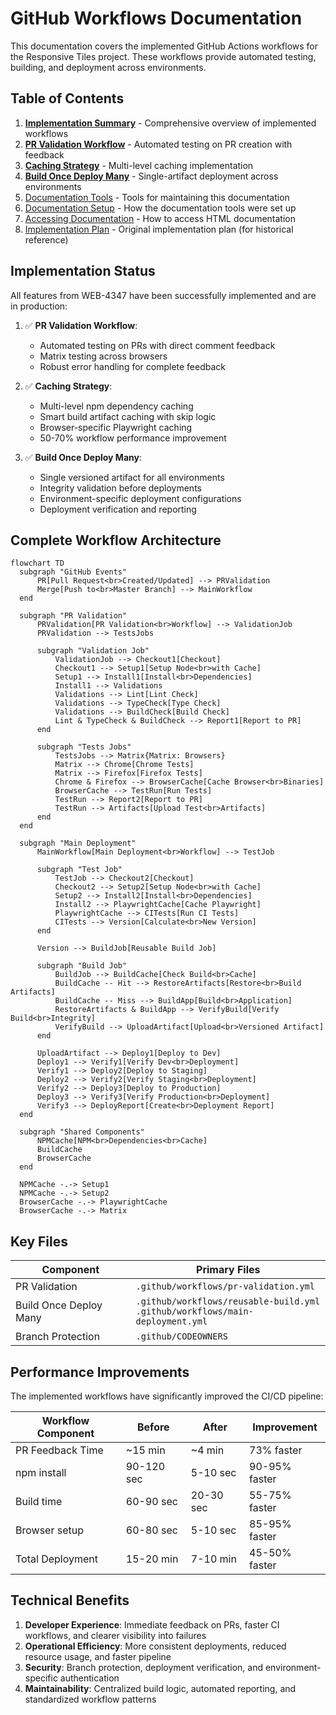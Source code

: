 # GitHub Workflows Documentation

This documentation covers the implemented GitHub Actions workflows for the Responsive Tiles project. These workflows provide automated testing, building, and deployment across environments.

## Table of Contents

1. [**Implementation Summary**](IMPLEMENTATION-SUMMARY.md) - Comprehensive overview of implemented workflows
2. [**PR Validation Workflow**](pr-validation-workflow.md) - Automated testing on PR creation with feedback
3. [**Caching Strategy**](caching-strategy.md) - Multi-level caching implementation
4. [**Build Once Deploy Many**](build-once-deploy-many.md) - Single-artifact deployment across environments
5. [Documentation Tools](documentation-tools.md) - Tools for maintaining this documentation
6. [Documentation Setup](DOCUMENTATION-SETUP.md) - How the documentation tools were set up
7. [Accessing Documentation](accessing-documentation.md) - How to access HTML documentation
8. [Implementation Plan](implementation-plan.md) - Original implementation plan (for historical reference)

## Implementation Status

All features from WEB-4347 have been successfully implemented and are in production:

1. ✅ **PR Validation Workflow**: 
   - Automated testing on PRs with direct comment feedback
   - Matrix testing across browsers
   - Robust error handling for complete feedback

2. ✅ **Caching Strategy**:
   - Multi-level npm dependency caching
   - Smart build artifact caching with skip logic
   - Browser-specific Playwright caching
   - 50-70% workflow performance improvement

3. ✅ **Build Once Deploy Many**:
   - Single versioned artifact for all environments
   - Integrity validation before deployments
   - Environment-specific deployment configurations
   - Deployment verification and reporting

## Complete Workflow Architecture

```mermaid
flowchart TD
  subgraph "GitHub Events"
      PR[Pull Request<br>Created/Updated] --> PRValidation
      Merge[Push to<br>Master Branch] --> MainWorkflow
  end

  subgraph "PR Validation" 
      PRValidation[PR Validation<br>Workflow] --> ValidationJob
      PRValidation --> TestsJobs
      
      subgraph "Validation Job"
          ValidationJob --> Checkout1[Checkout]
          Checkout1 --> Setup1[Setup Node<br>with Cache]
          Setup1 --> Install1[Install<br>Dependencies]
          Install1 --> Validations
          Validations --> Lint[Lint Check]
          Validations --> TypeCheck[Type Check]
          Validations --> BuildCheck[Build Check]
          Lint & TypeCheck & BuildCheck --> Report1[Report to PR]
      end
      
      subgraph "Tests Jobs"
          TestsJobs --> Matrix{Matrix: Browsers}
          Matrix --> Chrome[Chrome Tests]
          Matrix --> Firefox[Firefox Tests]
          Chrome & Firefox --> BrowserCache[Cache Browser<br>Binaries]
          BrowserCache --> TestRun[Run Tests]
          TestRun --> Report2[Report to PR]
          TestRun --> Artifacts[Upload Test<br>Artifacts]
      end
  end
  
  subgraph "Main Deployment"
      MainWorkflow[Main Deployment<br>Workflow] --> TestJob
      
      subgraph "Test Job"
          TestJob --> Checkout2[Checkout]
          Checkout2 --> Setup2[Setup Node<br>with Cache]
          Setup2 --> Install2[Install<br>Dependencies]
          Install2 --> PlaywrightCache[Cache Playwright]
          PlaywrightCache --> CITests[Run CI Tests]
          CITests --> Version[Calculate<br>New Version]
      end
      
      Version --> BuildJob[Reusable Build Job]
      
      subgraph "Build Job"
          BuildJob --> BuildCache[Check Build<br>Cache]
          BuildCache -- Hit --> RestoreArtifacts[Restore<br>Build Artifacts]
          BuildCache -- Miss --> BuildApp[Build<br>Application]
          RestoreArtifacts & BuildApp --> VerifyBuild[Verify Build<br>Integrity]
          VerifyBuild --> UploadArtifact[Upload<br>Versioned Artifact]
      end
      
      UploadArtifact --> Deploy1[Deploy to Dev]
      Deploy1 --> Verify1[Verify Dev<br>Deployment]
      Verify1 --> Deploy2[Deploy to Staging]
      Deploy2 --> Verify2[Verify Staging<br>Deployment]
      Verify2 --> Deploy3[Deploy to Production]
      Deploy3 --> Verify3[Verify Production<br>Deployment]
      Verify3 --> DeployReport[Create<br>Deployment Report]
  end
  
  subgraph "Shared Components"
      NPMCache[NPM<br>Dependencies<br>Cache]
      BuildCache
      BrowserCache
  end
  
  NPMCache -.-> Setup1
  NPMCache -.-> Setup2
  BrowserCache -.-> PlaywrightCache
  BrowserCache -.-> Matrix
```

## Key Files

| Component | Primary Files |
|-----------|--------------|
| PR Validation | `.github/workflows/pr-validation.yml` |
| Build Once Deploy Many | `.github/workflows/reusable-build.yml`<br>`.github/workflows/main-deployment.yml` |
| Branch Protection | `.github/CODEOWNERS` |

## Performance Improvements

The implemented workflows have significantly improved the CI/CD pipeline:

| Workflow Component | Before | After | Improvement |
|--------------------|--------|-------|-------------|
| PR Feedback Time | ~15 min | ~4 min | 73% faster |
| npm install | 90-120 sec | 5-10 sec | 90-95% faster |
| Build time | 60-90 sec | 20-30 sec | 55-75% faster |
| Browser setup | 60-80 sec | 5-10 sec | 85-95% faster |
| Total Deployment | 15-20 min | 7-10 min | 45-50% faster |

## Technical Benefits

1. **Developer Experience**: Immediate feedback on PRs, faster CI workflows, and clearer visibility into failures
2. **Operational Efficiency**: More consistent deployments, reduced resource usage, and faster pipeline
3. **Security**: Branch protection, deployment verification, and environment-specific authentication
4. **Maintainability**: Centralized build logic, automated reporting, and standardized workflow patterns

